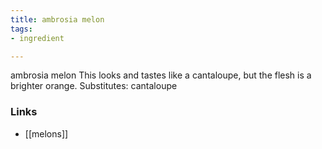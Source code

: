 ```yaml
---
title: ambrosia melon
tags:
- ingredient

---
```

ambrosia melon This looks and tastes like a cantaloupe, but the flesh is a brighter orange. Substitutes: cantaloupe

### Links

* [[melons]]
